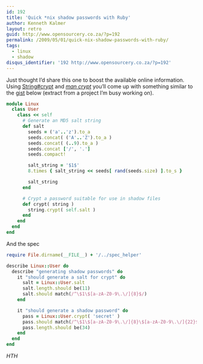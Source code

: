 ```yaml
---
id: 192
title: 'Quick *nix shadow passwords with Ruby'
author: Kenneth Kalmer
layout: retro
guid: http://www.opensourcery.co.za/?p=192
permalink: /2009/05/01/quick-nix-shadow-passwords-with-ruby/
tags:
  - linux
  - shadow
disqus_identifier: '192 http://www.opensourcery.co.za/?p=192'
---
```


Just thought I&#8217;d share this one to boost the available online information. Using [String#crypt][1] and [*man crypt*][2] you&#8217;ll come up with something similar to the [gist][3] below (extract from a project I&#8217;m busy working on).

~~~ruby
module Linux
  class User
    class << self
      # Generate an MD5 salt string
      def salt
        seeds = ('a'..'z').to_a
        seeds.concat( ('A'..'Z').to_a )
        seeds.concat( (..9).to_a )
        seeds.concat ['/', '.']
        seeds.compact!

        salt_string = '$1$'
        8.times { salt_string << seeds[ rand(seeds.size) ].to_s }

        salt_string
      end

      # Crypt a password suitable for use in shadow files
      def crypt( string )
        string.crypt( self.salt )
      end
    end
  end
end
~~~

And the spec

~~~ruby
require File.dirname(__FILE__) + '/../spec_helper'

describe Linux::User do
  describe "generating shadow passwords" do
    it "should generate a salt for crypt" do
      salt = Linux::User.salt
      salt.length.should be(11)
      salt.should match(/^\$1\$[a-zA-Z0-9\.\/]{8}$/)
    end

    it "should generate a shadow password" do
      pass = Linux::User.crypt( 'secret' )
      pass.should match(/^\$1\$[a-zA-Z0-9\.\/]{8}\$[a-zA-Z0-9\.\/]{22}$/)
      pass.length.should be(34)
    end
  end
end
~~~

*HTH*

 [1]: http://www.ruby-doc.org/core/classes/String.html#M000823
 [2]: http://www.kernel.org/doc/man-pages/online/pages/man3/crypt.3.html
 [3]: http://gist.github.com/104980
